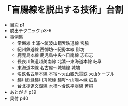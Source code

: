# 「盲腸線を脱出する技術」台割

- 目次 p1
- 脱出テクニック p3-6
- 事例集
  - 常磐線 土浦～筑波山鋼索鉄道線 宮脇
  - 紀州鉄道線 西御坊～紀勢本線 御坊
  - 鹿児島本線 鹿児島中央～日南線 志布志
  - 長良川鉄道越美南線 北濃～東海道本線 岐阜
  - 東海道本線 名古屋～城端線 城端
  - 名鉄名古屋本線 本宿～大山観光電鉄 大山ケーブル
  - 錦川鉄道錦川清流線 錦町～山陽本線 広島
  - 台北捷運文湖線 木柵～台鉄平渓線 菁桐
- あとがき p39
- 奥付 p40